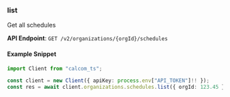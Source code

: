 
### list <a name="list"></a>
Get all schedules



**API Endpoint**: `GET /v2/organizations/{orgId}/schedules`

#### Example Snippet

```typescript
import Client from "calcom_ts";

const client = new Client({ apiKey: process.env["API_TOKEN"]!! });
const res = await client.organizations.schedules.list({ orgId: 123.45 });
```
